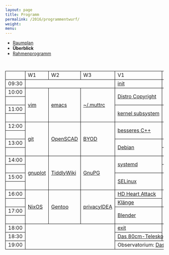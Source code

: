 ```yaml
---
layout: page
title: Programm
permalink: /2016/programmentwurf/
weight:
menu:
---
```

<style type="text/css">
table {
border-collapse:collapse;
}
table td{
border:1px solid #000000;
padding-left:  8px;
padding-right: 8px;
}
</style>

* <a href="../programmentwurf_raumplan/">Raumplan</a>&nbsp;&nbsp;&nbsp;&nbsp;
* <span style="font-weight: bold;">Überblick&nbsp;&nbsp;&nbsp;&nbsp;</span>
* <a href="../programmentwurf_rahmen/">Rahmenprogramm</a>&nbsp;&nbsp;&nbsp;&nbsp;

<br/>

<table>

<tr><td></td><td>W1</td><td>W2</td><td>W3</td><td>V1</td><td>V2</td><td>V3</td><td>V4</td><td>Observatorium</td><td>LPIC</td><td>Teckids</td><td></td></tr>

<tr><td>09:30</td>
<td colspan="3"></td>
<td>            <a class="talk2" href="../programm/tuebix-init">init</a></td>
<td colspan="5"></td>
<td>09:30</td></tr>

<tr><td>10:00</td>
<td rowspan="4"><a class="work"><a href="../programm/toni-zimmer-vim-fuer-nicht-mehr-beginner-und-noch-nicht-fortgeschrittene">vim</a></td>
<td rowspan="4"><a class="work"><a href="../programm/david-elias-kuenstle-gnu-emacs-101">emacs</a></td>
<td rowspan="4"><a class="work"><a href="../programm/sven-guckes-mutt-konfigurieren/">~/.muttrc</a></td>
<td rowspan="2"><a class="talk"><a href="../programm/carsten-emde-warum-ist-es-fast-unmoeglich-eine-linux-distribution-weiterzugeben">Distro Copyright</a></td>
<td rowspan="2"><a class="talk"><a href="../programm/olaf-flebbe-docker-docker-docker">Docker</a></td>
<td rowspan="2"><a class="talk"><a href="../programm/cornelius-koelbel-open-source-mehr-faktor-authentifizierung-mit-privacyidea">privacyIDEA</a></td>
<td rowspan="2"><a class="talk"><a href="../programm/janko-dietzsch-statistik-mit-r">Statistik&nbsp;mit&nbsp;R</a></td>
<td rowspan="5">&nbsp;</td>
<td rowspan="4">&nbsp;</td>
<td rowspan="16"><a class="work"><a href="../../kinder/">Teckids</a></td>
<td>10:00</td></tr>

<tr><td>&nbsp;</td><td></td></tr>

<tr><td>11:00</td>
<td rowspan="2"><a class="talk"><a href="../programm/arnd-bergmann-maintaining-a-large-linux-kernel-subsystem">kernel&nbsp;subsystem</a></td>
<td rowspan="2"><a class="talk"><a href="../programm/holger-gantikow-der-wal-im-windkanal-docker-container-fuer-scientific-computing">Docker und Scientific Computing</a></td>
<td rowspan="2"><a class="talk"><a href="../programm/robert-scheck-mein-erstes-selbstgebautes-rpm-paket">RPM</a></td>
<td rowspan="2"><a class="talk"><a href="../programm/roland-imme-xelatex-fuer-praesentationen">XeLaTeX</a></td>
<td>11:00</td></tr>

<tr><td>&nbsp;</td><td></td></tr>

<tr><td>12:00</td>
<td rowspan="4"><a class="work"><a href="../programm/knut-franke-fit-for-git">git</a></td>
<td rowspan="4"><a class="work"><a href="../programm/klaus-knopper-3d-konstruktion-und-3d-druck-mit-openscad-und-slic3r">OpenSCAD</a></td>
<td rowspan="4"><a class="work"><a href="../programm/felix-bauer-byod-ota-deanonymisierung">BYOD</a></td>
<td rowspan="2"><a class="talk"><a href="../programm/rainer-grimm-15-tipps-fuer-besseres-cplusplus-oder-warum-es-nur-10-wurden">besseres C++</a></td>
<td rowspan="2"><a class="talk"><a href="../programm/sebastian-klingberg-high-performance-computing-mit-docker">HPC mit Docker</a></td>
<td rowspan="4"><a class="light"><a href="../programmentwurf_raumplan#firstlightningtalk">Lightning Talks</a></td>
<td            ><a class="talk"><a href="../programm/wolfgang-engelmann-mit-lyx-master-doktorarbeit-schreiben">LyX</a></td>
<td rowspan="4"><a class="lpic"><a href="../../lpic/">LPIC</a></td>
<td>12:00</td></tr>

<tr><td></td>
<td            ><a class="talk"><a href="../programm/frederik-milkau-das-php-framework-typo3-flow">TYPO3 Flow</a></td>
<td            ><a class="talk" href="../programm/ruth-und-daniel-gottschall-cornelia-heinitz-das-tuebinger-80cm-teleskop/">Teleskop</a></td>
<td></td></tr>

<tr><td>13:00</td>
<td rowspan="2"><a class="talk"><a href="../programm/andreas-mundt-debian-fuer-ein-und-umsteiger">Debian</a></td>
<td            ><a class="talk"><a href="../programm/adrian-reber-container-migration-using-criu-and-lxc">CRIU and LXC</a></td>
<td            ><a class="talk"><a href="../programm/friedrich-strohmaier-andy-kuestner-open-source-software-beim-freien-radio-wueste-welle">Wüste&nbsp;Welle</a></td>
<td            ><a class="talk" href="../programm/ruth-und-daniel-gottschall-cornelia-heinitz-das-tuebinger-80cm-teleskop/">Teleskop</a></td>
<td>13:00</td></tr>

<tr><td></td>
<td            ><a class="talk"><a href="../programm/udo-seidel-quo-vadis-linux">Quo&nbsp;vadis&nbsp;Linux?!?</a></td>
<td            ><a class="talk"><a href="../programm/justin-humm-freifunk">Freifunk</a></td>
<td></td></tr>

<tr><td>14:00</td>
<td rowspan="4"><a class="work"><a href="../programm/harald-koenig-gnuplot-ein-bild-sagt-mehr-als-1000-zahlen">gnuplot</a></td>
<td rowspan="4"><a class="work"><a href="../programm/matthias-windrich-tiddlywiki-das-wiki-fuer-die-hosentasche">TiddlyWiki</a></td>
<td rowspan="4"><a class="work"><a href="../programm/michael-weiss-e-mail-verschluesselung-mittels-gnupg-und-das-web-of-trust">GnuPG</a></td>
<td rowspan="2"><a class="talk"><a href="../programm/jonas-genannt-systemd-fuer-admins">systemd</a></td>
<td            ><a class="talk"><a href="../programm/joachim-schiele-nixos-als-guest-in-lxc-systemd-nspawn-docker-verwenden">NixOS</a></td>
<td rowspan="2"><a class="light"><a href="../programm/lugs-und-co-var-log-lug">/var/log/LUG</a></td>
<td rowspan="2"><a class="talk"><a href="../programm/frank-schiebel-wlan-an-der-schule">WLAN&nbsp;an&nbsp;der&nbsp;Schule</a></td>
<td rowspan="4"><a class="lpic"><a href="../../lpic/">LPIC</a></td>
<td>14:00</td></tr>

<tr><td></td>
<td            ><a class="talk"><a href="../programm/matthias-beyer-nixos-als-desktop-os-ein-erfahrungsbericht">NixOS&nbsp;als&nbsp;Desktop-OS</a></td>
<td></td></tr>

<tr><td>15:00</td>
<td rowspan="2"><a class="talk"><a href="../programm/robert-scheck-selinux-bitte-nicht-deaktivieren">SELinux</a></td>
<td rowspan="2"><a class="talk"><a href="../programm/reiner-schlotte-hadoops-secure-mode-fluch-oder-segen">Hadoops&nbsp;'secure&nbsp;mode'</a></td>
<td rowspan="2"><a class="light"><a href="../programmentwurf_raumplan#lightningtalkssecondblock">Lightning Talks</a></td>
<td rowspan="2"><a class="talk"><a href="../programm/anselm-kruis-kinder-computerzeitbegrenzung-und-new-style-daemons">PC-Zeitbegrenzung</a></td>
<td>15:00</td></tr>

<tr><td>&nbsp;</td><td></td></tr>

<tr><td>16:00</td>
<td rowspan="4"><a class="work"><a href="../programm/paul-seitz-webdienste-unter-nixos">NixOS</a></td>
<td rowspan="4"><a class="work"><a href="../programm/mark-schmidt-gentoo-installparty">Gentoo</a></td>
<td rowspan="4"><a class="work"><a href="../programm/cornelius-koelbel-serverfarm-mit-zentral-verwaltetem-zweiten-faktor-absichern">privacyIDEA</a></td>
<td            ><a class="talk"><a href="../programm/felix-bauer-hard-disk-heart-attack">HD&nbsp;Heart&nbsp;Attack</a></td>
<td rowspan="2"><a class="talk"><a href="../programm/olaf-flebbe-hadoop-distribution-selber-machen">Hadoop&nbsp;Distribution</a></td>
<td rowspan="2"><a class="work">keysigning party</td>
<td rowspan="2"><a class="talk"><a href="../programm/sascha-kaupp-zocken-unter-linux">Zocken&nbsp;unter&nbsp;Linux</a></td>
<td rowspan="4">&nbsp;</td>
<td>16:00</td></tr>

<tr><td></td>
<td            ><a class="talk"><a href="../programm/ingo-blechschmidt-physik-der-klaenge-experimente-mit-linux-bordmitteln">Klänge</a></td>
<td></td></tr>

<tr><td>17:00</td>
<td rowspan="2"><a class="talk"><a href="../programm/thomas-dinges-blender-inside-out">Blender</a></td>
<td rowspan="2"><a class="talk"><a href="../programm/peter-hrenka-korrektheit-von-programmen-beweisen-mit-coq">Coq</a></td>
<td rowspan="2"><a class="talk"><a href="../programm/stefan-baur-linux-und-x2go-ein-effektiver-und-guenstiger-schutz-vor-ransomware-auf-windows-systemen">X2Go</a></td>
<td            ><a class="talk"><a href="../programm/vinzenz-rosenkranz-was-ist-owncloud-und-wieso">owncloud</a></td>
<td>17:00</td></tr>

<tr><td>&nbsp;</td>
<td            ><a class="talk"><a href="../programm/robert-scheck-mein-eigener-jabber-server-mit-prosody">Jabber-Server</a></td>
<td></td></tr>


<tr><td>18:00</td>
<td colspan="3" rowspan="3"></td>
<td>            <a class="talk2" href="../programm/tuebix-exit">exit</a></td>
<td colspan="3" rowspan="2"></td>
<td colspan="3"></td>
<td>18:00</td></tr>

<tr><td>18:30</td>
<td colspan="3"> <a class="talk" href="../programm/ruth-und-daniel-gottschall-cornelia-heinitz-das-tuebinger-80cm-teleskop/">Das&nbsp;80cm-Teleskop</a></td>
<td rowspan="2"><a class="talk" href="../programm/ingo-blechschmidt-das-geheimnis-der-zahl-5/">Tagesabschluss</a></td>
<td colspan="5" rowspan="2"> </td>
<td>18:30</td></tr>

<tr><td>19:00</td>
<td colspan="3">Observatorium: <a class="talk" href="../programm/ruth-und-daniel-gottschall-cornelia-heinitz-das-tuebinger-80cm-teleskop/">Das&nbsp;80cm-Teleskop</a></td>
<td>19:00</td></tr>

<!-- for some reason the next tag (to close the table) won't show up in the end... wtf?  -->
</table>
